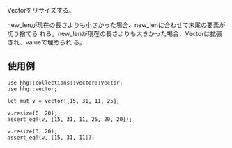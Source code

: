 Vectorをリサイズする。

new_lenが現在の長さよりも小さかった場合、new_lenに合わせて末尾の要素が切り捨てら
れる。new_lenが現在の長さよりも大きかった場合、Vectorは拡張され、valueで埋められ
る。

## 使用例

```
use hhg::collections::vector::Vector;
use hhg::vector;

let mut v = vector![15, 31, 11, 25];

v.resize(6, 20);
assert_eq!(v, [15, 31, 11, 25, 20, 20]);

v.resize(3, 20);
assert_eq!(v, [15, 31, 11]);
```
